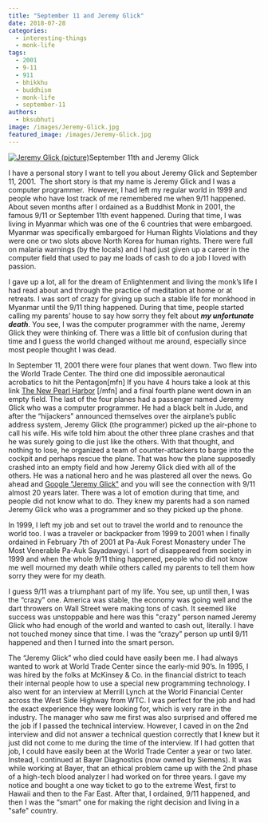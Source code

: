 ```yaml
---
title: "September 11 and Jeremy Glick"
date: 2018-07-28
categories: 
  - interesting-things
  - monk-life
tags: 
  - 2001
  - 9-11
  - 911
  - bhikkhu
  - buddhism
  - monk-life
  - september-11
authors: 
  - bksubhuti
image: /images/Jeremy-Glick.jpg
featured_image: /images/Jeremy-Glick.jpg
---
```


[![Jeremy Glick (picture)](/images/Jeremy-Glick.jpg)](/images/2018/07/Jeremy-Glick.jpg)September 11th and Jeremy Glick

I have a personal story I want to tell you about Jeremy Glick and September 11, 2001.  The short story is that my name is Jeremy Glick and I was a computer programmer.  However, I had left my regular world in 1999 and people who have lost track of me remembered me when 9/11 happened.  About seven months after I ordained as a Buddhist Monk in 2001, the famous 9/11 or September 11th event happened. During that time, I was living in Myanmar which was one of the 6 countries that were embargoed. Myanmar was specifically embargoed for Human Rights Violations and they were one or two slots above North Korea for human rights. There were full on malaria warnings (by the locals) and I had just given up a career in the computer field that used to pay me loads of cash to do a job I loved with passion.

I gave up a lot, all for the dream of Enlightenment and living the monk’s life I had read about and through the practice of meditation at home or at retreats. I was sort of crazy for giving up such a stable life for monkhood in Myanmar until the 9/11 thing happened. During that time, people started calling my parents’ house to say how sorry they felt about _**my unfortunate death**_. You see, I was the computer programmer with the name, Jeremy Glick they were thinking of. There was a little bit of confusion during that time and I guess the world changed without me around, especially since most people thought I was dead.

In September 11, 2001 there were four planes that went down. Two flew into the World Trade Center. The third one did impossible aeronautical acrobatics to hit the Pentagon\[mfn\] If you have 4 hours take a look at this link [The New Pearl Harbor](https://www.youtube.com/watch?v=8DOnAn_PX6M) \[/mfn\] and a final fourth plane went down in an empty field. The last of the four planes had a passenger named Jeremy Glick who was a computer programmer. He had a black belt in Judo, and after the “hijackers” announced themselves over the airplane’s public address system, Jeremy Glick (the programmer) picked up the air-phone to call his wife. His wife told him about the other three plane crashes and that he was surely going to die just like the others. With that thought, and nothing to lose, he organized a team of counter-attackers to barge into the cockpit and perhaps rescue the plane. That was how the plane supposedly crashed into an empty field and how Jeremy Glick died with all of the others. He was a national hero and he was plastered all over the news. Go ahead and [Google "Jeremy Glick"](https://www.google.com/search?client=opera&q=jeremy+glick&sourceid=opera&ie=UTF-8&oe=UTF-8) and you will see the connection with 9/11 almost 20 years later. There was a lot of emotion during that time, and people did not know what to do. They knew my parents had a son named Jeremy Glick who was a programmer and so they picked up the phone.

In 1999, I left my job and set out to travel the world and to renounce the world too. I was a traveler or backpacker from 1999 to 2001 when I finally ordained in February 7th of 2001 at Pa-Auk Forest Monastery under The Most Venerable Pa-Auk Sayadawgyi. I sort of disappeared from society in 1999 and when the whole 9/11 thing happened, people who did not know me well mourned my death while others called my parents to tell them how sorry they were for my death.

I guess 9/11 was a triumphant part of my life. You see, up until then, I was the “crazy” one. America was stable, the economy was going well and the dart throwers on Wall Street were making tons of cash. It seemed like success was unstoppable and here was this "crazy" person named Jeremy Glick who had enough of the world and wanted to cash out, literally. I have not touched money since that time. I was the “crazy” person up until 9/11 happened and then I turned into the smart person.

The “Jeremy Glick” who died could have easily been me. I had always wanted to work at World Trade Center since the early-mid 90’s. In 1995, I was hired by the folks at McKinsey & Co. in the financial district to teach their internal people how to use a special new programming technology. I also went for an interview at Merrill Lynch at the World Financial Center across the West Side Highway from WTC. I was perfect for the job and had the exact experience they were looking for, which is very rare in the industry. The manager who saw me first was also surprised and offered me the job if I passed the technical interview. However, I caved in on the 2nd interview and did not answer a technical question correctly that I knew but it just did not come to me during the time of the interview. If I had gotten that job, I could have easily been at the World Trade Center a year or two later. Instead, I continued at Bayer Diagnostics (now owned by Siemens). It was while working at Bayer, that an ethical problem came up with the 2nd phase of a high-tech blood analyzer I had worked on for three years. I gave my notice and bought a one way ticket to go to the extreme West, first to Hawaii and then to the Far East. After that, I ordained, 9/11 happened, and then I was the “smart" one for making the right decision and living in a "safe" country.